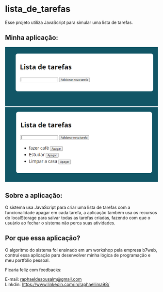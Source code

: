 # lista_de_tarefas
Esse projeto utiliza JavaScript para simular uma lista de tarefas.

## Minha aplicação:
<img src="./assets/screenshots/cap1.PNG">
<img src="./assets/screenshots/cap2.PNG">

## Sobre a aplicação:

O sistema usa JavaScript para criar uma lista de tarefas com a funcionalidade apagar em cada tarefa,
a aplicação também usa os recursos do localStorage para salvar todas as tarefas criadas, fazendo com que o
usuário ao fechar o sistema não perca suas atividades.

## Por que essa aplicação?

O algoritmo do sistema foi ensinado em um workshop pela empresa b7web, contruí essa aplicação para desenvolver 
minha lógica de programação e meu portfólio pessoal.

Ficaria feliz com feedbacks:

E-mail: raphaeldesousalm@gmail.com <br>
Linkdin: https://www.linkedin.com/in/raphaellima98/
